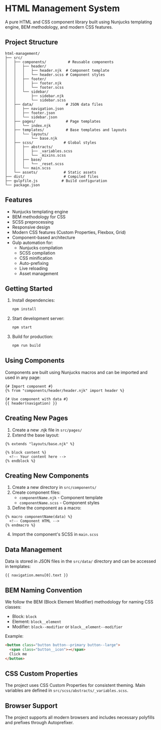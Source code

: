 # HTML Management System

A pure HTML and CSS component library built using Nunjucks templating engine, BEM methodology, and modern CSS features.

## Project Structure

```
html-management/
├── src/
│   ├── components/          # Reusable components
│   │   ├── header/
│   │   │   ├── header.njk  # Component template
│   │   │   └── header.scss # Component styles
│   │   ├── footer/
│   │   │   ├── footer.njk
│   │   │   └── footer.scss
│   │   └── sidebar/
│   │       ├── sidebar.njk
│   │       └── sidebar.scss
│   ├── data/               # JSON data files
│   │   ├── navigation.json
│   │   ├── footer.json
│   │   └── sidebar.json
│   ├── pages/              # Page templates
│   │   └── index.njk
│   ├── templates/          # Base templates and layouts
│   │   └── layouts/
│   │       └── base.njk
│   ├── scss/              # Global styles
│   │   ├── abstracts/
│   │   │   ├── _variables.scss
│   │   │   └── _mixins.scss
│   │   ├── base/
│   │   │   └── _reset.scss
│   │   └── main.scss
│   └── assets/            # Static assets
├── dist/                  # Compiled files
├── gulpfile.js           # Build configuration
└── package.json
```

## Features

- Nunjucks templating engine
- BEM methodology for CSS
- SCSS preprocessing
- Responsive design
- Modern CSS features (Custom Properties, Flexbox, Grid)
- Component-based architecture
- Gulp automation for:
  - Nunjucks compilation
  - SCSS compilation
  - CSS minification
  - Auto-prefixing
  - Live reloading
  - Asset management

## Getting Started

1. Install dependencies:

   ```bash
   npm install
   ```

2. Start development server:

   ```bash
   npm start
   ```

3. Build for production:
   ```bash
   npm run build
   ```

## Using Components

Components are built using Nunjucks macros and can be imported and used in any page:

```njk
{# Import component #}
{% from "components/header/header.njk" import header %}

{# Use component with data #}
{{ header(navigation) }}
```

## Creating New Pages

1. Create a new .njk file in `src/pages/`
2. Extend the base layout:

```njk
{% extends "layouts/base.njk" %}

{% block content %}
  <!-- Your content here -->
{% endblock %}
```

## Creating New Components

1. Create a new directory in `src/components/`
2. Create component files:
   - `componentName.njk` - Component template
   - `componentName.scss` - Component styles
3. Define the component as a macro:

```njk
{% macro componentName(data) %}
  <!-- Component HTML -->
{% endmacro %}
```

4. Import the component's SCSS in `main.scss`

## Data Management

Data is stored in JSON files in the `src/data/` directory and can be accessed in templates:

```njk
{{ navigation.menu[0].text }}
```

## BEM Naming Convention

We follow the BEM (Block Element Modifier) methodology for naming CSS classes:

- Block: `block`
- Element: `block__element`
- Modifier: `block--modifier` or `block__element--modifier`

Example:

```html
<button class="button button--primary button--large">
  <span class="button__icon">→</span>
  Click me
</button>
```

## CSS Custom Properties

The project uses CSS Custom Properties for consistent theming. Main variables are defined in `src/scss/abstracts/_variables.scss`.

## Browser Support

The project supports all modern browsers and includes necessary polyfills and prefixes through Autoprefixer.
